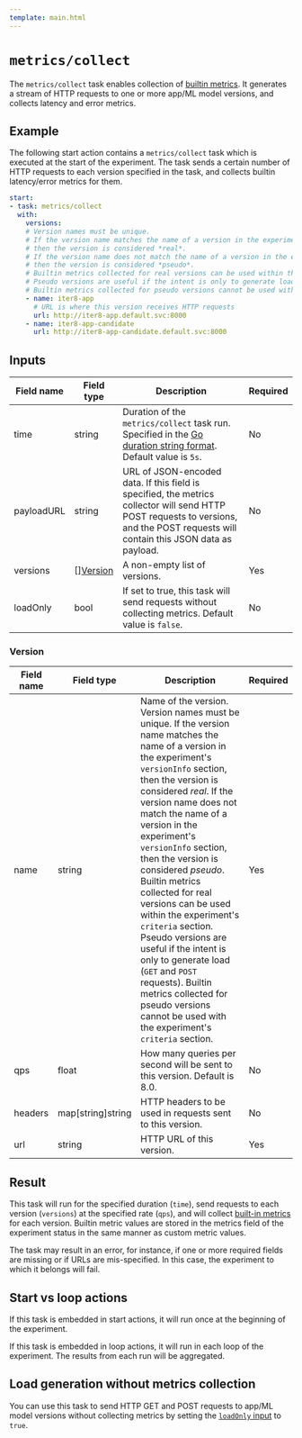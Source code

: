 ```yaml
---
template: main.html
---
```


# `metrics/collect`
The `metrics/collect` task enables collection of [builtin metrics](../../metrics/builtin.md). It generates a stream of HTTP requests to one or more app/ML model versions, and collects latency and error metrics.

## Example

The following start action contains a `metrics/collect` task which is executed at the start of the experiment. The task sends a certain number of HTTP requests to each version specified in the task, and collects builtin latency/error metrics for them.

```yaml
start:
- task: metrics/collect
  with:
    versions:
	# Version names must be unique. 
	# If the version name matches the name of a version in the experiment's `versionInfo` section, 
	# then the version is considered *real*. 
	# If the version name does not match the name of a version in the experiment's `versionInfo` section, 
	# then the version is considered *pseudo*. 
	# Builtin metrics collected for real versions can be used within the experiment's `criteria` section. 
	# Pseudo versions are useful if the intent is only to generate load (`GET` and `POST` requests). 
	# Builtin metrics collected for pseudo versions cannot be used with the experiment's `criteria` section.
    - name: iter8-app
      # URL is where this version receives HTTP requests
      url: http://iter8-app.default.svc:8000
    - name: iter8-app-candidate
      url: http://iter8-app-candidate.default.svc:8000
```

## Inputs

<!-- const (
	// CollectTaskName is the name of the task this file implements
	CollectTaskName string = "collect"

	// DefaultQPS is the default value of QPS (queries per sec) in collect task inputs
	DefaultQPS float32 = 8

	// DefaultTime is the default value of time (duration of queries) in collect task inputs
	DefaultTime string = "5s"
)

// Version contains header and url information needed to send requests to each version.
type Version struct {
	// name of the version
	// version names must be unique and must match one of the version names in the
	// VersionInfo field of the experiment
	Name string `json:"name" yaml:"name"`
	// how many queries per second will be sent to this version; optional; default 8
	QPS *float32 `json:"qps,omitempty" yaml:"qps,omitempty"`
	// HTTP headers to use in the query for this version; optional
	Headers map[string]string `json:"headers,omitempty" yaml:"headers,omitempty"`
	// URL to use for querying this version
	URL string `json:"url" yaml:"url"`
}

// CollectInputs contain the inputs to the metrics collection task to be executed.
type CollectInputs struct {
	// how long to run the metrics collector; optional; default 5s
	Time *string `json:"time,omitempty" yaml:"time,omitempty"`
	// list of versions
	Versions []Version `json:"versions" yaml:"versions"`
	// URL of the JSON file to send during the query; optional
	PayloadURL *string `json:"payloadURL,omitempty" yaml:"payloadURL,omitempty"`
	// if LoadOnly is set to true, this task will send requests without collecting metrics; optional
	LoadOnly *bool `json:"loadOnly,omitempty" yaml:"loadOnly,omitempty"`	
} -->

| Field name | Field type | Description | Required |
| ----- | ---- | ----------- | -------- |
| time | string | Duration of the `metrics/collect` task run. Specified in the [Go duration string format](https://golang.org/pkg/time/#ParseDuration). Default value is `5s`. | No |
| payloadURL | string | URL of JSON-encoded data. If this field is specified, the metrics collector will send HTTP POST requests to versions, and the POST requests will contain this JSON data as payload. | No |
| versions | [][Version](#version) | A non-empty list of versions. | Yes |
| loadOnly | bool | If set to true, this task will send requests without collecting metrics. Default value is `false`. | No |

### Version
| Field name | Field type | Description | Required |
| ----- | ---- | ----------- | -------- |
| name | string | Name of the version. Version names must be unique. If the version name matches the name of a version in the experiment's `versionInfo` section, then the version is considered *real*. If the version name does not match the name of a version in the experiment's `versionInfo` section, then the version is considered *pseudo*. Builtin metrics collected for real versions can be used within the experiment's `criteria` section. Pseudo versions are useful if the intent is only to generate load (`GET` and `POST` requests). Builtin metrics collected for pseudo versions cannot be used with the experiment's `criteria` section. | Yes |
| qps | float | How many queries per second will be sent to this version. Default is 8.0. | No |
| headers | map[string]string | HTTP headers to be used in requests sent to this version. | No |
| url | string | HTTP URL of this version. | Yes |


## Result

This task will run for the specified duration (`time`), send requests to each version (`versions`) at the specified rate (`qps`), and will collect [built-in metrics]() for each version. Builtin metric values are stored in the metrics field of the experiment status in the same manner as custom metric values.

The task may result in an error, for instance, if one or more required fields are missing or if URLs are mis-specified. In this case, the experiment to which it belongs will fail.

## Start vs loop actions
If this task is embedded in start actions, it will run once at the beginning of the experiment.

If this task is embedded in loop actions, it will run in each loop of the experiment. The results from each run will be aggregated.

## Load generation without metrics collection
You can use this task to send HTTP GET and POST requests to app/ML model versions without collecting metrics by setting the [`loadOnly` input](#inputs) to `true`.
